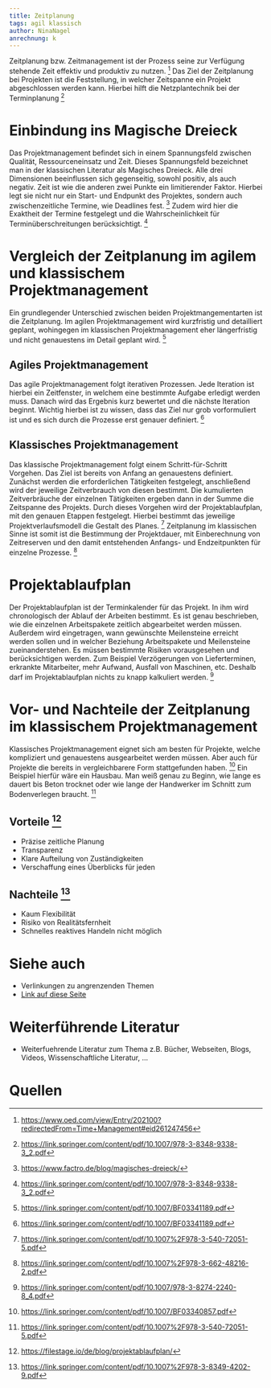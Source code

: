 ```yaml
---
title: Zeitplanung
tags: agil klassisch
author: NinaNagel
anrechnung: k 
---
```


Zeitplanung bzw. Zeitmanagement ist der Prozess seine zur Verfügung stehende Zeit effektiv und produktiv zu nutzen. [^1] 
Das Ziel der Zeitplanung bei Projekten ist die Feststellung, in welcher Zeitspanne ein Projekt abgeschlossen werden kann. Hierbei hilft die Netzplantechnik bei der Terminplanung [^2]


# Einbindung ins Magische Dreieck
Das Projektmanagement befindet sich in einem Spannungsfeld zwischen Qualität, Ressourceneinsatz und Zeit. Dieses Spannungsfeld bezeichnet man in der klassischen Literatur als Magisches Dreieck. Alle drei Dimensionen beeinflussen sich gegenseitig, sowohl positiv, als auch negativ. Zeit ist wie die anderen zwei Punkte ein limitierender Faktor. Hierbei legt sie nicht nur ein Start- und Endpunkt des Projektes, sondern auch zwischenzeitliche Termine, wie Deadlines fest. [^3]
Zudem wird hier die Exaktheit der Termine festgelegt und die Wahrscheinlichkeit für Terminüberschreitungen berücksichtigt. [^2]


# Vergleich der Zeitplanung im agilem und klassischem Projektmanagement

Ein grundlegender Unterschied zwischen beiden Projektmangementarten ist die Zeitplanung. Im agilen Projektmanagement wird kurzfristig und detailliert geplant, wohingegen im klassischen Projektmanagement eher längerfristig und nicht genauestens im Detail geplant wird. [^4]

## Agiles Projektmanagement
Das agile Projektmanagement folgt iterativen Prozessen. Jede Iteration ist hierbei ein Zeitfenster, in welchem eine bestimmte Aufgabe erledigt werden muss. Danach wird das Ergebnis kurz bewertet und die nächste Iteration beginnt. Wichtig hierbei ist zu wissen, dass das Ziel nur grob vorformuliert ist und es sich durch die Prozesse erst genauer definiert. [^4]

## Klassisches Projektmanagement
Das klassische Projektmanagement folgt einem Schritt-für-Schritt Vorgehen. Das Ziel ist bereits von Anfang an genauestens definiert. Zunächst werden die erforderlichen Tätigkeiten festgelegt, anschließend wird der jeweilige Zeitverbrauch von diesen bestimmt. Die kumulierten Zeitverbräuche der einzelnen Tätigkeiten ergeben dann in der Summe die Zeitspanne des Projekts. Durch dieses Vorgehen wird der Projektablaufplan, mit den genauen Etappen festgelegt. Hierbei bestimmt das jeweilige Projektverlaufsmodell die Gestalt des Planes. [^5]
Zeitplanung im klassischen Sinne ist somit ist die Bestimmung der Projektdauer, mit Einberechnung von Zeitreserven und den damit entstehenden Anfangs- und Endzeitpunkten für einzelne Prozesse. [^6]


# Projektablaufplan
Der Projektablaufplan ist der Terminkalender für das Projekt. In ihm wird chronologisch der Ablauf der Arbeiten bestimmt. Es ist genau beschrieben, wie die einzelnen Arbeitspakete zeitlich abgearbeitet werden müssen. Außerdem wird eingetragen, wann gewünschte Meilensteine erreicht werden sollen und in welcher Beziehung Arbeitspakete und Meilensteine zueinanderstehen. 
Es müssen bestimmte Risiken vorausgesehen und berücksichtigen werden. Zum Beispiel Verzögerungen von Lieferterminen, erkrankte Mitarbeiter, mehr Aufwand, Ausfall von Maschinen, etc. Deshalb darf im Projektablaufplan nichts zu knapp kalkuliert werden. [^7]

# Vor- und Nachteile der Zeitplanung im klassischem Projektmanagement
Klassisches Projektmanagement eignet sich am besten für Projekte, welche kompliziert und genauestens ausgearbeitet werden müssen. Aber auch für Projekte die bereits in vergleichbarere Form stattgefunden haben. [^8] 
Ein Beispiel hierfür wäre ein Hausbau. Man weiß genau zu Beginn, wie lange es dauert bis Beton trocknet oder wie lange der Handwerker im Schnitt zum Bodenverlegen braucht. [^5]

## Vorteile [^9]
*	Präzise zeitliche Planung
*	Transparenz
*	Klare Aufteilung von Zuständigkeiten
*	Verschaffung eines Überblicks für jeden

## Nachteile [^10]
*	Kaum Flexibilität 
*	Risiko von Realitätsfernheit 
* Schnelles reaktives Handeln nicht möglich


# Siehe auch

* Verlinkungen zu angrenzenden Themen
* [Link auf diese Seite](Zeitplanung.md)

# Weiterführende Literatur

* Weiterfuehrende Literatur zum Thema z.B. Bücher, Webseiten, Blogs, Videos, Wissenschaftliche Literatur, ...

# Quellen

[^1]: https://www.oed.com/view/Entry/202100?redirectedFrom=Time+Management#eid261247456
[^2]: https://link.springer.com/content/pdf/10.1007/978-3-8348-9338-3_2.pdf
[^3]: https://www.factro.de/blog/magisches-dreieck/
[^4]: https://link.springer.com/content/pdf/10.1007/BF03341189.pdf
[^5]: https://link.springer.com/content/pdf/10.1007%2F978-3-540-72051-5.pdf
[^6]: https://link.springer.com/content/pdf/10.1007%2F978-3-662-48216-2.pdf
[^7]: https://link.springer.com/content/pdf/10.1007/978-3-8274-2240-8_4.pdf
[^8]: https://link.springer.com/content/pdf/10.1007/BF03340857.pdf
[^9]: https://filestage.io/de/blog/projektablaufplan/
[^10]: https://link.springer.com/content/pdf/10.1007%2F978-3-8349-4202-9.pdf
